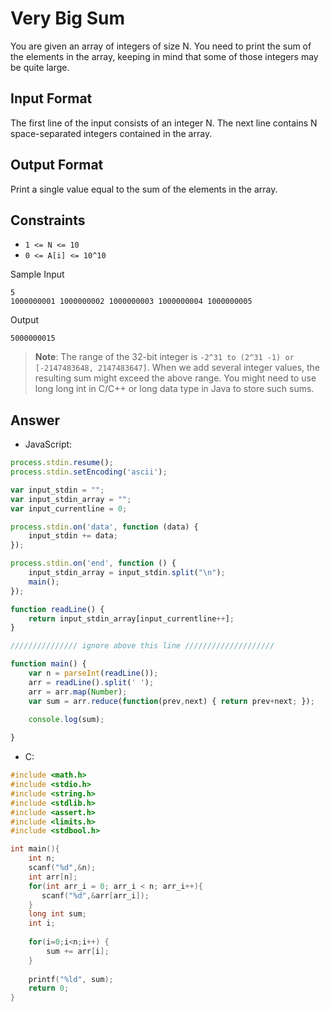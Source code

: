 # Very Big Sum

You are given an array of integers of size N. You need to print the sum of the elements in the array, keeping in mind that some of those integers may be quite large.

## Input Format

The first line of the input consists of an integer N. The next line contains N space-separated integers contained in the array.

## Output Format

Print a single value equal to the sum of the elements in the array.

## Constraints 

- `1 <= N <= 10`
- `0 <= A[i] <= 10^10`

Sample Input

```
5
1000000001 1000000002 1000000003 1000000004 1000000005
```

Output

```
5000000015
```

> __Note__: The range of the 32-bit integer is `-2^31 to (2^31 -1) or [-2147483648, 2147483647]`. When we add several integer values, the resulting sum might exceed the above range. You might need to use long long int in C/C++ or long data type in Java to store such sums.

## Answer

- JavaScript:

```js
process.stdin.resume();
process.stdin.setEncoding('ascii');

var input_stdin = "";
var input_stdin_array = "";
var input_currentline = 0;

process.stdin.on('data', function (data) {
    input_stdin += data;
});

process.stdin.on('end', function () {
    input_stdin_array = input_stdin.split("\n");
    main();    
});

function readLine() {
    return input_stdin_array[input_currentline++];
}

/////////////// ignore above this line ////////////////////

function main() {
    var n = parseInt(readLine());
    arr = readLine().split(' ');
    arr = arr.map(Number);
    var sum = arr.reduce(function(prev,next) { return prev+next; });
    
    console.log(sum);

}
```

- C:

```c
#include <math.h>
#include <stdio.h>
#include <string.h>
#include <stdlib.h>
#include <assert.h>
#include <limits.h>
#include <stdbool.h>

int main(){
    int n; 
    scanf("%d",&n);
    int arr[n];
    for(int arr_i = 0; arr_i < n; arr_i++){
       scanf("%d",&arr[arr_i]);
    }
    long int sum;
    int i;
    
    for(i=0;i<n;i++) {
        sum += arr[i];
    }
    
    printf("%ld", sum);
    return 0;
}
```
